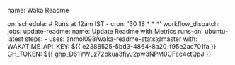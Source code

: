 name: Waka Readme

on:
  schedule:
    # Runs at 12am IST
    - cron: '30 18 * * *'
  workflow_dispatch:
jobs:
  update-readme:
    name: Update Readme with Metrics
    runs-on: ubuntu-latest
    steps:
      - uses: anmol098/waka-readme-stats@master
        with:
          WAKATIME_API_KEY: ${{ e2388525-5bd3-4864-8a20-f95e2ac701fa }}
          GH_TOKEN: ${{ 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 }}
